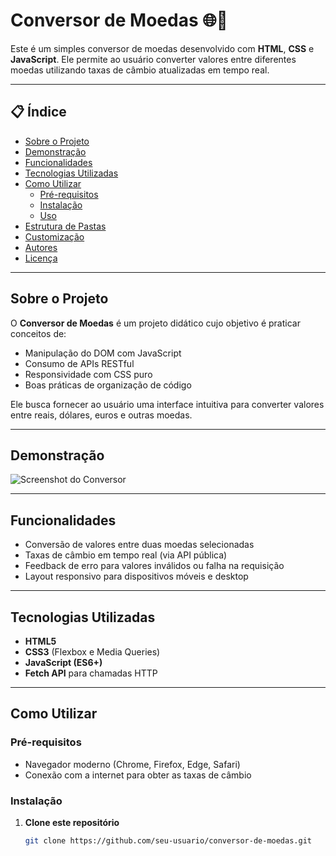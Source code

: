 # Conversor de Moedas 🌐💱

Este é um simples conversor de moedas desenvolvido com **HTML**, **CSS** e **JavaScript**. Ele permite ao usuário converter valores entre diferentes moedas utilizando taxas de câmbio atualizadas em tempo real.

---

## 📋 Índice

- [Sobre o Projeto](#sobre-o-projeto)  
- [Demonstração](#demonstração)  
- [Funcionalidades](#funcionalidades)  
- [Tecnologias Utilizadas](#tecnologias-utilizadas)  
- [Como Utilizar](#como-utilizar)  
  - [Pré-requisitos](#pré-requisitos)  
  - [Instalação](#instalação)  
  - [Uso](#uso)  
- [Estrutura de Pastas](#estrutura-de-pastas)  
- [Customização](#customização)  
- [Autores](#autores)  
- [Licença](#licença)  

---

## Sobre o Projeto

O **Conversor de Moedas** é um projeto didático cujo objetivo é praticar conceitos de:

- Manipulação do DOM com JavaScript  
- Consumo de APIs RESTful  
- Responsividade com CSS puro  
- Boas práticas de organização de código  

Ele busca fornecer ao usuário uma interface intuitiva para converter valores entre reais, dólares, euros e outras moedas.

---

## Demonstração

![Screenshot do Conversor](./screenshot.png)

---

## Funcionalidades

- Conversão de valores entre duas moedas selecionadas  
- Taxas de câmbio em tempo real (via API pública)  
- Feedback de erro para valores inválidos ou falha na requisição  
- Layout responsivo para dispositivos móveis e desktop  

---

## Tecnologias Utilizadas

- **HTML5**  
- **CSS3** (Flexbox e Media Queries)  
- **JavaScript (ES6+)**  
- **Fetch API** para chamadas HTTP  

---

## Como Utilizar

### Pré-requisitos

- Navegador moderno (Chrome, Firefox, Edge, Safari)  
- Conexão com a internet para obter as taxas de câmbio  

### Instalação

1. **Clone este repositório**  
   ```bash
   git clone https://github.com/seu-usuario/conversor-de-moedas.git
